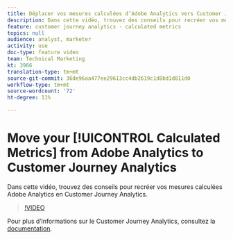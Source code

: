 ```yaml
---
title: Déplacer vos mesures calculées d’Adobe Analytics vers Customer Journey Analytics
description: Dans cette vidéo, trouvez des conseils pour recréer vos mesures calculées Adobe Analytics dans le Customer Journey Analytics.
feature: customer journey analytics - calculated metrics
topics: null
audience: analyst, marketer
activity: use
doc-type: feature video
team: Technical Marketing
kt: 3966
translation-type: tm+mt
source-git-commit: 36de96aa477ee29613cc4db2619c1d8bd1d811d0
workflow-type: tm+mt
source-wordcount: '72'
ht-degree: 11%

---
```



# Move your [!UICONTROL Calculated Metrics] from Adobe Analytics to Customer Journey Analytics

Dans cette vidéo, trouvez des conseils pour recréer vos mesures  calculées Adobe Analytics en Customer Journey Analytics.

>[!VIDEO](https://video.tv.adobe.com/v/31788/?quality=12)

Pour plus d’informations sur le Customer Journey Analytics, consultez la [documentation](https://docs.adobe.com/content/help/fr-FR/analytics-platform/using/cja-landing.html).
